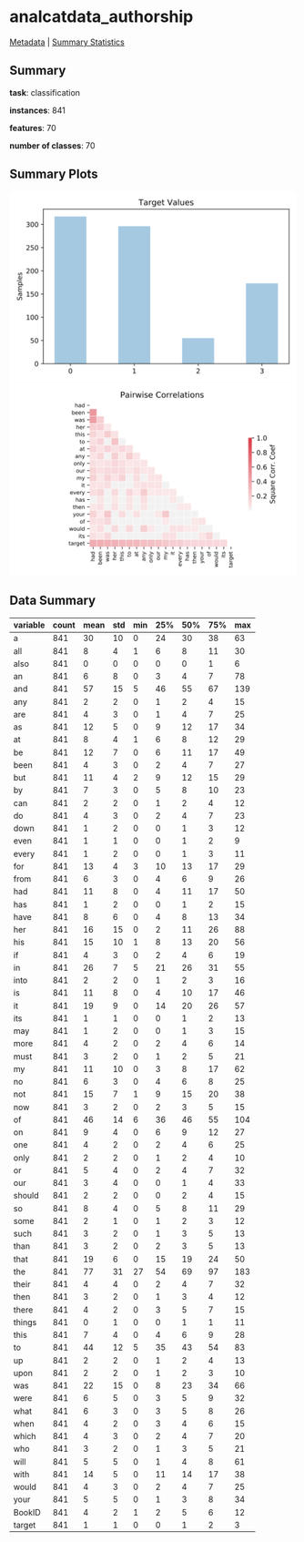 # analcatdata_authorship

[Metadata](metadata.yaml) | [Summary Statistics](summary_stats.csv)

## Summary

**task**: classification

**instances**: 841

**features**: 70

**number of classes**: 70

## Summary Plots

![Labels](label.svg)
![Corr](corr.svg)

## Data Summary

|	variable	|	count	|	mean	|	std	|	min	|	25%	|	50%	|	75%	|	max|
| --- | --- | --- | --- | --- | --- | --- | --- | --- |
|	a	|	841	|	30	|	10	|	0	|	24	|	30	|	38	|	63
|	all	|	841	|	8	|	4	|	1	|	6	|	8	|	11	|	30
|	also	|	841	|	0	|	0	|	0	|	0	|	0	|	1	|	6
|	an	|	841	|	6	|	8	|	0	|	3	|	4	|	7	|	78
|	and	|	841	|	57	|	15	|	5	|	46	|	55	|	67	|	139
|	any	|	841	|	2	|	2	|	0	|	1	|	2	|	4	|	15
|	are	|	841	|	4	|	3	|	0	|	1	|	4	|	7	|	25
|	as	|	841	|	12	|	5	|	0	|	9	|	12	|	17	|	34
|	at	|	841	|	8	|	4	|	1	|	6	|	8	|	12	|	29
|	be	|	841	|	12	|	7	|	0	|	6	|	11	|	17	|	49
|	been	|	841	|	4	|	3	|	0	|	2	|	4	|	7	|	27
|	but	|	841	|	11	|	4	|	2	|	9	|	12	|	15	|	29
|	by	|	841	|	7	|	3	|	0	|	5	|	8	|	10	|	23
|	can	|	841	|	2	|	2	|	0	|	1	|	2	|	4	|	12
|	do	|	841	|	4	|	3	|	0	|	2	|	4	|	7	|	23
|	down	|	841	|	1	|	2	|	0	|	0	|	1	|	3	|	12
|	even	|	841	|	1	|	1	|	0	|	0	|	1	|	2	|	9
|	every	|	841	|	1	|	2	|	0	|	0	|	1	|	3	|	11
|	for	|	841	|	13	|	4	|	3	|	10	|	13	|	17	|	29
|	from	|	841	|	6	|	3	|	0	|	4	|	6	|	9	|	26
|	had	|	841	|	11	|	8	|	0	|	4	|	11	|	17	|	50
|	has	|	841	|	1	|	2	|	0	|	0	|	1	|	2	|	15
|	have	|	841	|	8	|	6	|	0	|	4	|	8	|	13	|	34
|	her	|	841	|	16	|	15	|	0	|	2	|	11	|	26	|	88
|	his	|	841	|	15	|	10	|	1	|	8	|	13	|	20	|	56
|	if	|	841	|	4	|	3	|	0	|	2	|	4	|	6	|	19
|	in	|	841	|	26	|	7	|	5	|	21	|	26	|	31	|	55
|	into	|	841	|	2	|	2	|	0	|	1	|	2	|	3	|	16
|	is	|	841	|	11	|	8	|	0	|	4	|	10	|	17	|	46
|	it	|	841	|	19	|	9	|	0	|	14	|	20	|	26	|	57
|	its	|	841	|	1	|	1	|	0	|	0	|	1	|	2	|	13
|	may	|	841	|	1	|	2	|	0	|	0	|	1	|	3	|	15
|	more	|	841	|	4	|	2	|	0	|	2	|	4	|	6	|	14
|	must	|	841	|	3	|	2	|	0	|	1	|	2	|	5	|	21
|	my	|	841	|	11	|	10	|	0	|	3	|	8	|	17	|	62
|	no	|	841	|	6	|	3	|	0	|	4	|	6	|	8	|	25
|	not	|	841	|	15	|	7	|	1	|	9	|	15	|	20	|	38
|	now	|	841	|	3	|	2	|	0	|	2	|	3	|	5	|	15
|	of	|	841	|	46	|	14	|	6	|	36	|	46	|	55	|	104
|	on	|	841	|	9	|	4	|	0	|	6	|	9	|	12	|	27
|	one	|	841	|	4	|	2	|	0	|	2	|	4	|	6	|	25
|	only	|	841	|	2	|	2	|	0	|	1	|	2	|	4	|	10
|	or	|	841	|	5	|	4	|	0	|	2	|	4	|	7	|	32
|	our	|	841	|	3	|	4	|	0	|	0	|	1	|	4	|	33
|	should	|	841	|	2	|	2	|	0	|	0	|	2	|	4	|	15
|	so	|	841	|	8	|	4	|	0	|	5	|	8	|	11	|	29
|	some	|	841	|	2	|	1	|	0	|	1	|	2	|	3	|	12
|	such	|	841	|	3	|	2	|	0	|	1	|	3	|	5	|	13
|	than	|	841	|	3	|	2	|	0	|	2	|	3	|	5	|	13
|	that	|	841	|	19	|	6	|	0	|	15	|	19	|	24	|	50
|	the	|	841	|	77	|	31	|	27	|	54	|	69	|	97	|	183
|	their	|	841	|	4	|	4	|	0	|	2	|	4	|	7	|	32
|	then	|	841	|	3	|	2	|	0	|	1	|	3	|	4	|	12
|	there	|	841	|	4	|	2	|	0	|	3	|	5	|	7	|	15
|	things	|	841	|	0	|	1	|	0	|	0	|	1	|	1	|	11
|	this	|	841	|	7	|	4	|	0	|	4	|	6	|	9	|	28
|	to	|	841	|	44	|	12	|	5	|	35	|	43	|	54	|	83
|	up	|	841	|	2	|	2	|	0	|	1	|	2	|	4	|	13
|	upon	|	841	|	2	|	2	|	0	|	1	|	2	|	3	|	10
|	was	|	841	|	22	|	15	|	0	|	8	|	23	|	34	|	66
|	were	|	841	|	6	|	5	|	0	|	3	|	5	|	9	|	32
|	what	|	841	|	6	|	3	|	0	|	3	|	5	|	8	|	26
|	when	|	841	|	4	|	2	|	0	|	3	|	4	|	6	|	15
|	which	|	841	|	4	|	3	|	0	|	2	|	4	|	7	|	20
|	who	|	841	|	3	|	2	|	0	|	1	|	3	|	5	|	21
|	will	|	841	|	5	|	5	|	0	|	1	|	4	|	8	|	61
|	with	|	841	|	14	|	5	|	0	|	11	|	14	|	17	|	38
|	would	|	841	|	4	|	3	|	0	|	2	|	4	|	7	|	25
|	your	|	841	|	5	|	5	|	0	|	1	|	3	|	8	|	34
|	BookID	|	841	|	4	|	2	|	1	|	2	|	5	|	6	|	12
|	target	|	841	|	1	|	1	|	0	|	0	|	1	|	2	|	3
